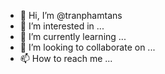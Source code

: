 - 👋 Hi, I’m @tranphamtans
- 👀 I’m interested in ...
- 🌱 I’m currently learning ...
- 💞️ I’m looking to collaborate on ...
- 📫 How to reach me ...

<!---
tranphamtans/tranphamtans is a ✨ special ✨ repository because its `README.md` (this file) appears on your GitHub profile.
You can click the Preview link to take a look at your changes.
--->
